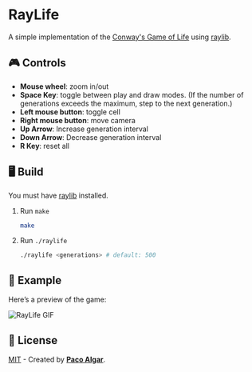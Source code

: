 # RayLife

A simple implementation of the [Conway's Game of Life](https://en.wikipedia.org/wiki/Conway%27s_Game_of_Life) using [raylib](https://www.raylib.com/).

## 🎮 Controls

- **Mouse wheel**: zoom in/out
- **Space Key**: toggle between play and draw modes. (If the number of generations exceeds the maximum, step to the next generation.)
- **Left mouse button**: toggle cell
- **Right mouse button**: move camera
- **Up Arrow**: Increase generation interval
- **Down Arrow**: Decrease generation interval
- **R Key**: reset all

## 🖥️ Build

You must have [raylib](https://www.raylib.com/) installed.

1. Run `make`

    ```bash
    make
    ```

2. Run `./raylife`

    ```bash
    ./raylife <generations> # default: 500
    ```

## 🎥 Example

Here’s a preview of the game:

![RayLife GIF](./screenshots/gif_raylife.gif)

## 🔑 License

[MIT](https://opensource.org/license/mit/) - Created by [**Paco Algar**](https://github.com/Pacatro).
